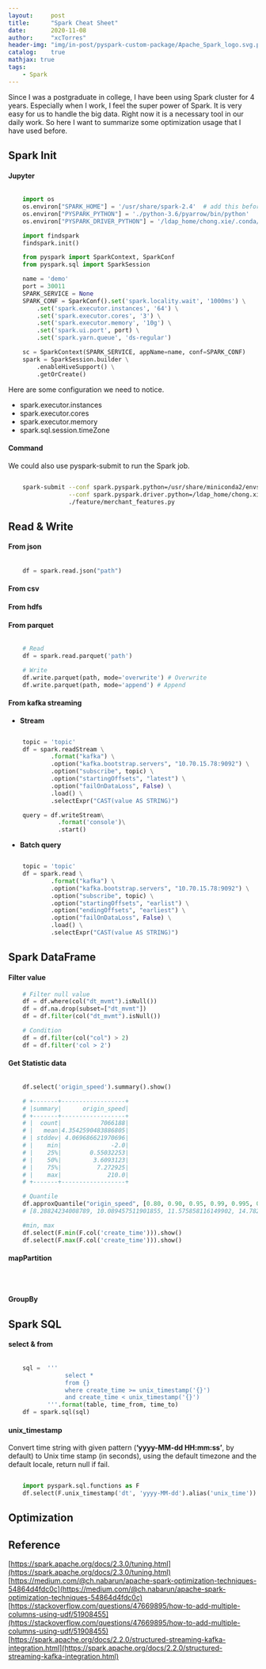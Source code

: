 ```yaml
---
layout:     post
title:      "Spark Cheat Sheet"
date:       2020-11-08
author:     "xcTorres"
header-img: "img/in-post/pyspark-custom-package/Apache_Spark_logo.svg.png"
catalog:    true
mathjax: true
tags:
    - Spark
---  
```


Since I was a postgraduate in college, I have been using Spark cluster for 4 years. Especially when I work, I feel the super power of Spark. It is very easy for us to handle the big data. Right now it is a necessary tool in our daily work. So here I want to summarize some optimization usage that I have used before.  

## Spark Init
#### Jupyter
```python

    import os
    os.environ["SPARK_HOME"] = '/usr/share/spark-2.4'  # add this before "import findspark" if you cannot find pyspark
    os.environ["PYSPARK_PYTHON"] = './python-3.6/pyarrow/bin/python'
    os.environ["PYSPARK_DRIVER_PYTHON"] = '/ldap_home/chong.xie/.conda/envs/foody/bin/python'

    import findspark
    findspark.init()

    from pyspark import SparkContext, SparkConf
    from pyspark.sql import SparkSession

    name = 'demo'
    port = 30011
    SPARK_SERVICE = None
    SPARK_CONF = SparkConf().set('spark.locality.wait', '1000ms') \
        .set('spark.executor.instances', '64') \
        .set('spark.executor.cores', '3') \
        .set('spark.executor.memory', '10g') \
        .set('spark.ui.port', port) \
        .set('spark.yarn.queue', 'ds-regular')

    sc = SparkContext(SPARK_SERVICE, appName=name, conf=SPARK_CONF)
    spark = SparkSession.builder \
        .enableHiveSupport() \
        .getOrCreate()

```
Here are some configuration we need to notice.

- spark.executor.instances
- spark.executor.cores  
- spark.executor.memory  
- spark.sql.session.timeZone

#### Command
We could also use pyspark-submit to run the Spark job.
```bash

    spark-submit --conf spark.pyspark.python=/usr/share/miniconda2/envs/py36/bin/python \
                 --conf spark.pyspark.driver.python=/ldap_home/chong.xie/.conda/envs/foody/bin/python \
                 ./feature/merchant_features.py  

```

## Read & Write
#### From json

```python
    
    df = spark.read.json("path")

```

#### **From csv**
#### **From hdfs** 

#### **From parquet**

```python

    # Read
    df = spark.read.parquet('path')

    # Write
    df.write.parquet(path, mode='overwrite') # Overwrite
    df.write.parquet(path, mode='append') # Append

```

#### **From kafka streaming**  
- **Stream** 

```python

    topic = 'topic'
    df = spark.readStream \
            .format("kafka") \
            .option("kafka.bootstrap.servers", "10.70.15.78:9092") \
            .option("subscribe", topic) \
            .option("startingOffsets", "latest") \
            .option("failOnDataLoss", False) \
            .load() \
            .selectExpr("CAST(value AS STRING)")

    query = df.writeStream\
              .format('console')\
              .start()

```  
- **Batch query**   

```python

    topic = 'topic'
    df = spark.read \
            .format("kafka") \
            .option("kafka.bootstrap.servers", "10.70.15.78:9092") \
            .option("subscribe", topic) \
            .option("startingOffsets", "earlist") \
            .option("endingOffsets", "earliest") \
            .option("failOnDataLoss", False) \
            .load() \
            .selectExpr("CAST(value AS STRING)")

```

## Spark DataFrame

#### Filter value
```python 
    # Filter null value
    df = df.where(col("dt_mvmt").isNull())  
    df = df.na.drop(subset=["dt_mvmt"])
    df = df.filter(col("dt_mvmt").isNull())

    # Condition
    df = df.filter(col("col") > 2)
    df = df.filter('col > 2')

```

#### Get Statistic data
```python

    df.select('origin_speed').summary().show()

    # +-------+------------------+
    # |summary|      origin_speed|
    # +-------+------------------+
    # |  count|           7066188|
    # |   mean|4.3542590483886805|
    # | stddev| 4.069686621970696|
    # |    min|              -2.0|
    # |    25%|        0.55032253|
    # |    50%|         3.6093123|
    # |    75%|          7.272925|
    # |    max|             210.0|
    # +-------+------------------+

    # Quantile
    df.approxQuantile("origin_speed", [0.80, 0.90, 0.95, 0.99, 0.995, 0.999], 0)
    # [8.28824234008789, 10.089457511901855, 11.575858116149902, 14.782051086425781, 16.42580223083496]

    #min, max
    df.select(F.min(F.col('create_time'))).show()
    df.select(F.max(F.col('create_time'))).show()

```

#### mapPartition  
```



```


#### GroupBy

## Spark SQL

#### select & from
```python

    sql =  '''
                select * 
                from {} 
                where create_time >= unix_timestamp('{}')
                and create_time < unix_timestamp('{}')
           '''.format(table, time_from, time_to)
    df = spark.sql(sql)

```

#### unix_timestamp
Convert time string with given pattern (**‘yyyy-MM-dd HH:mm:ss’**, by default) to Unix time stamp (in seconds), using the default timezone and the default locale, return null if fail.

```python

    import pyspark.sql.functions as F 
    df.select(F.unix_timestamp('dt', 'yyyy-MM-dd').alias('unix_time'))

```

## Optimization





## Reference 
[https://spark.apache.org/docs/2.3.0/tuning.html](https://spark.apache.org/docs/2.3.0/tuning.html)  
[https://medium.com/@ch.nabarun/apache-spark-optimization-techniques-54864d4fdc0c](https://medium.com/@ch.nabarun/apache-spark-optimization-techniques-54864d4fdc0c)  
[https://stackoverflow.com/questions/47669895/how-to-add-multiple-columns-using-udf/51908455](https://stackoverflow.com/questions/47669895/how-to-add-multiple-columns-using-udf/51908455)
[https://spark.apache.org/docs/2.2.0/structured-streaming-kafka-integration.html](https://spark.apache.org/docs/2.2.0/structured-streaming-kafka-integration.html)




